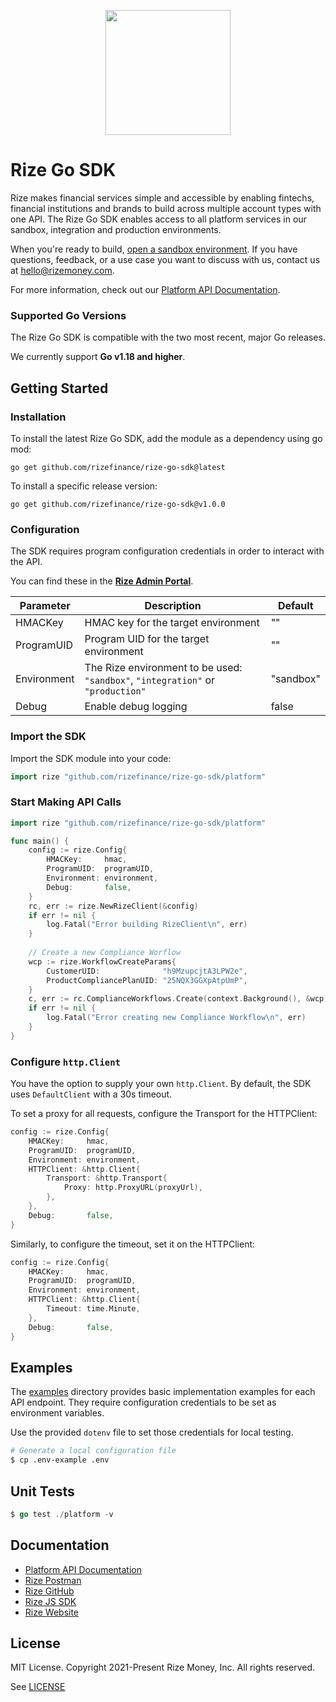 <p align="center">
  <a href="https://developer.rizefs.com/" target="_blank" align="center">
    <img src="https://cdn.rizefs.com/web-content/logos/rize-github.png" width="200">
  </a>
  <br />
</p>

# Rize Go SDK

Rize makes financial services simple and accessible by enabling fintechs, financial institutions and brands to build across multiple account types with one API. The Rize Go SDK enables access to all platform services in our sandbox, integration and production environments.

When you're ready to build, [open a sandbox environment](https://rizefs.com/get-access/). If you have questions, feedback, or a use case you want to discuss with us, contact us at [hello@rizemoney.com](mailto:hello@rizemoney.com).

For more information, check out our [Platform API Documentation](https://developer.rizefs.com/).

### Supported Go Versions

The Rize Go SDK is compatible with the two most recent, major Go releases. 

We currently support **Go v1.18 and higher**.

## Getting Started

### Installation

To install the latest Rize Go SDK, add the module as a dependency using go mod:
```
go get github.com/rizefinance/rize-go-sdk@latest
```

To install a specific release version:
```
go get github.com/rizefinance/rize-go-sdk@v1.0.0
```

### Configuration

The SDK requires program configuration credentials in order to interact with the API.

You can find these in the [**Rize Admin Portal**](https://admin-sandbox.rizefs.com/).

| Parameter   | Description                                                  | Default   |
| ----------- | ------------------------------------------------------------ | --------- |
| HMACKey     | HMAC key for the target environment | "" |
| ProgramUID  | Program UID for the target environment | "" |
| Environment | The Rize environment to be used:<br> `"sandbox"`, `"integration"` or `"production"` | "sandbox" |
| Debug  | Enable debug logging | false |

### Import the SDK

Import the SDK module into your code:

```go
import rize "github.com/rizefinance/rize-go-sdk/platform"
```

### Start Making API Calls

```go
import rize "github.com/rizefinance/rize-go-sdk/platform"

func main() {
	config := rize.Config{
		HMACKey:     hmac,
		ProgramUID:  programUID,
		Environment: environment,
		Debug:       false,
	}
	rc, err := rize.NewRizeClient(&config)
	if err != nil {
		log.Fatal("Error building RizeClient\n", err)
	}
	
	// Create a new Compliance Worflow
	wcp := rize.WorkflowCreateParams{
		CustomerUID:              "h9MzupcjtA3LPW2e",
		ProductCompliancePlanUID: "25NQX3GGXpAtpUmP",
	}
	c, err := rc.ComplianceWorkflows.Create(context.Background(), &wcp)
	if err != nil {
		log.Fatal("Error creating new Compliance Workflow\n", err)
	}
}
```

### Configure `http.Client`

You have the option to supply your own `http.Client`. By default, the SDK uses `DefaultClient` with a 30s timeout.

To set a proxy for all requests, configure the Transport for the HTTPClient:

```go
config := rize.Config{
	HMACKey:     hmac,
	ProgramUID:  programUID,
	Environment: environment,
	HTTPClient: &http.Client{
		Transport: &http.Transport{
			Proxy: http.ProxyURL(proxyUrl),
		},
	},
	Debug:       false,
}
```

Similarly, to configure the timeout, set it on the HTTPClient:

```go
config := rize.Config{
	HMACKey:     hmac,
	ProgramUID:  programUID,
	Environment: environment,
	HTTPClient: &http.Client{
		Timeout: time.Minute,
	},
	Debug:       false,
}
```

## Examples

The [examples](examples/) directory provides basic implementation examples for each API endpoint. They require configuration credentials to be set as environment variables. 

Use the provided `dotenv` file to set those credentials for local testing. 

```sh
# Generate a local configuration file
$ cp .env-example .env
```

## Unit Tests

```go
$ go test ./platform -v
```

## Documentation

* [Platform API Documentation](https://developer.rizefs.com/)
* [Rize Postman](https://www.postman.com/rizemoney/)
* [Rize GitHub](https://github.com/RizeFinance)
* [Rize JS SDK](https://github.com/RizeFinance/rize-js)
* [Rize Website](https://www.rizemoney.com/)

## License
MIT License. Copyright 2021-Present Rize Money, Inc. All rights reserved.

See [LICENSE](LICENSE)
